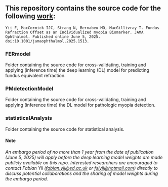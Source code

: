 ## This repository contains the source code for the following [work](https://jamanetwork.com/journals/jamaophthalmology/fullarticle/2834963):
```
Yii F, MacCormick IJC, Strang N, Bernabeu MO, MacGillivray T. Fundus Refraction Offset as an Individualized myopia Biomarker. JAMA Ophthalmol. Published online June 5, 2025. doi:10.1001/jamaophthalmol.2025.1513.
```

### FERmodel
Folder containing the source code for cross-validating, training and applying (inference time) the deep learning (DL) model for predicting fundus equivalent refraction.

### PMdetectionModel
Folder containing the source code for cross-validating, training and applying (inference time) the DL model for pathologic myopia detection.

### statisticalAnalysis
Folder containing the source code for statistical analysis.

#### Note
*An embargo period of no more than 1 year from the date of publication (June 5, 2025) will apply before the deep learning model weights are made publicly available on this repo. Interested researchers are encouraged to contact Fabian Yii (fabian.yii@ed.ac.uk or fslyii@hotmail.com) directly to discuss potential collaborations and the sharing of model weights during the embargo period.*
